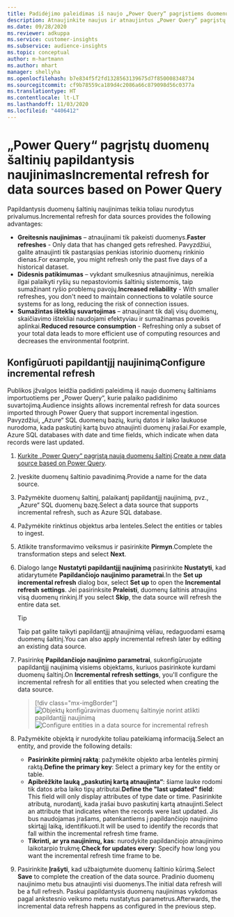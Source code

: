 ```yaml
---
title: Padidėjimo paleidimas iš naujo „Power Query“ pagrįstiems duomenų šaltiniams
description: Atnaujinkite naujus ir atnaujintus „Power Query“ pagrįstų didelių duomenų šaltinių duomenis.
ms.date: 09/28/2020
ms.reviewer: adkuppa
ms.service: customer-insights
ms.subservice: audience-insights
ms.topic: conceptual
author: m-hartmann
ms.author: mhart
manager: shellyha
ms.openlocfilehash: b7e834f5f2fd1328563139675d7f850008348734
ms.sourcegitcommit: cf9b78559ca189d4c2086a66c879098d56c0377a
ms.translationtype: HT
ms.contentlocale: lt-LT
ms.lasthandoff: 11/03/2020
ms.locfileid: "4406412"
---
```

# <a name="incremental-refresh-for-data-sources-based-on-power-query"></a><span data-ttu-id="4cfd0-103">„Power Query“ pagrįstų duomenų šaltinių papildantysis naujinimas</span><span class="sxs-lookup"><span data-stu-id="4cfd0-103">Incremental refresh for data sources based on Power Query</span></span>

<span data-ttu-id="4cfd0-104">Papildantysis duomenų šaltinių naujinimas teikia toliau nurodytus privalumus.</span><span class="sxs-lookup"><span data-stu-id="4cfd0-104">Incremental refresh for data sources provides the following advantages:</span></span>

- <span data-ttu-id="4cfd0-105">**Greitesnis naujinimas** – atnaujinami tik pakeisti duomenys.</span><span class="sxs-lookup"><span data-stu-id="4cfd0-105">**Faster refreshes** - Only data that has changed gets refreshed.</span></span> <span data-ttu-id="4cfd0-106">Pavyzdžiui, galite atnaujinti tik pastarąsias penkias istorinio duomenų rinkinio dienas.</span><span class="sxs-lookup"><span data-stu-id="4cfd0-106">For example, you might refresh only the past five days of a historical dataset.</span></span>
- <span data-ttu-id="4cfd0-107">**Didesnis patikimumas** – vykdant smulkesnius atnaujinimus, nereikia ilgai palaikyti ryšių su nepastoviomis šaltinių sistemomis, taip sumažinant ryšio problemų pavojų.</span><span class="sxs-lookup"><span data-stu-id="4cfd0-107">**Increased reliability** - With smaller refreshes, you don't need to maintain connections to volatile source systems for as long, reducing the risk of connection issues.</span></span>
- <span data-ttu-id="4cfd0-108">**Sumažintas išteklių suvartojimas** – atnaujinant tik dalį visų duomenų, skaičiavimo ištekliai naudojami efektyviau ir sumažinamas poveikis aplinkai.</span><span class="sxs-lookup"><span data-stu-id="4cfd0-108">**Reduced resource consumption** - Refreshing only a subset of your total data leads to more efficient use of computing resources and decreases the environmental footprint.</span></span>

## <a name="configure-incremental-refresh"></a><span data-ttu-id="4cfd0-109">Konfigūruoti papildantįjį naujinimą</span><span class="sxs-lookup"><span data-stu-id="4cfd0-109">Configure incremental refresh</span></span>

<span data-ttu-id="4cfd0-110">Publikos įžvalgos leidžia padidinti paleidimą iš naujo duomenų šaltiniams importuotiems per „Power Query“, kurie palaiko padidinimo suvartojimą.</span><span class="sxs-lookup"><span data-stu-id="4cfd0-110">Audience insights allows incremental refresh for data sources imported through Power Query that support incremental ingestion.</span></span> <span data-ttu-id="4cfd0-111">Pavyzdžiui, „Azure“ SQL duomenų bazių, kurių datos ir laiko laukuose nurodoma, kada paskutinį kartą buvo atnaujinti duomenų įrašai.</span><span class="sxs-lookup"><span data-stu-id="4cfd0-111">For example, Azure SQL databases with date and time fields, which indicate when data records were last updated.</span></span>

1. <span data-ttu-id="4cfd0-112">[Kurkite „Power Query“ pagrįstą naują duomenų šaltinį](connect-power-query.md).</span><span class="sxs-lookup"><span data-stu-id="4cfd0-112">[Create a new data source based on Power Query](connect-power-query.md).</span></span>

1. <span data-ttu-id="4cfd0-113">Įveskite duomenų šaltinio pavadinimą.</span><span class="sxs-lookup"><span data-stu-id="4cfd0-113">Provide a name for the data source.</span></span>

1. <span data-ttu-id="4cfd0-114">Pažymėkite duomenų šaltinį, palaikantį papildantįjį naujinimą, pvz., „Azure“ SQL duomenų bazę.</span><span class="sxs-lookup"><span data-stu-id="4cfd0-114">Select a data source that supports incremental refresh, such as Azure SQL database.</span></span>

1. <span data-ttu-id="4cfd0-115">Pažymėkite rinktinus objektus arba lenteles.</span><span class="sxs-lookup"><span data-stu-id="4cfd0-115">Select the entities or tables to ingest.</span></span>

1. <span data-ttu-id="4cfd0-116">Atlikite transformavimo veiksmus ir pasirinkite **Pirmyn**.</span><span class="sxs-lookup"><span data-stu-id="4cfd0-116">Complete the transformation steps and select **Next**.</span></span>

1. <span data-ttu-id="4cfd0-117">Dialogo lange **Nustatyti papildantįjį naujinimą** pasirinkite **Nustatyti**, kad atidarytumėte **Papildančiojo naujinimo parametrai**.</span><span class="sxs-lookup"><span data-stu-id="4cfd0-117">In the **Set up incremental refresh** dialog box, select **Set up** to open the **Incremental refresh settings**.</span></span> <span data-ttu-id="4cfd0-118">Jei pasirinksite **Praleisti**, duomenų šaltinis atnaujins visą duomenų rinkinį.</span><span class="sxs-lookup"><span data-stu-id="4cfd0-118">If you select **Skip**, the data source will refresh the entire data set.</span></span>
   > [!TIP]
   > <span data-ttu-id="4cfd0-119">Taip pat galite taikyti papildantįjį atnaujinimą vėliau, redaguodami esamą duomenų šaltinį.</span><span class="sxs-lookup"><span data-stu-id="4cfd0-119">You can also apply incremental refresh later by editing an existing data source.</span></span>

1. <span data-ttu-id="4cfd0-120">Pasirinkę **Papildančiojo naujinimo parametrai**, sukonfigūruojate papildantįjį naujinimą visiems objektams, kuriuos pasirinkote kurdami duomenų šaltinį.</span><span class="sxs-lookup"><span data-stu-id="4cfd0-120">On **Incremental refresh settings**, you'll configure the incremental refresh for all entities that you selected when creating the data source.</span></span>

   > [!div class="mx-imgBorder"]
   > <span data-ttu-id="4cfd0-121">![Objektų konfigūravimas duomenų šaltinyje norint atlikti papildantįjį naujinimą](media/incremental-refresh-settings.png "Objektų konfigūravimas duomenų šaltinyje norint atlikti papildantįjį naujinimą")</span><span class="sxs-lookup"><span data-stu-id="4cfd0-121">![Configure entities in a data source for incremental refresh](media/incremental-refresh-settings.png "Configure entities in a data source for incremental refresh")</span></span>

1. <span data-ttu-id="4cfd0-122">Pažymėkite objektą ir nurodykite toliau pateikiamą informaciją.</span><span class="sxs-lookup"><span data-stu-id="4cfd0-122">Select an entity, and provide the following details:</span></span>

   - <span data-ttu-id="4cfd0-123">**Pasirinkite pirminį raktą**: pažymėkite objekto arba lentelės pirminį raktą.</span><span class="sxs-lookup"><span data-stu-id="4cfd0-123">**Define the primary key**: Select a primary key for the entity or table.</span></span>
   - <span data-ttu-id="4cfd0-124">**Apibrėžkite lauką „paskutinį kartą atnaujinta“**: šiame lauke rodomi tik datos arba laiko tipų atributai.</span><span class="sxs-lookup"><span data-stu-id="4cfd0-124">**Define the "last updated" field**: This field will only display attributes of type date or time.</span></span> <span data-ttu-id="4cfd0-125">Pasirinkite atributą, nurodantį, kada įrašai buvo paskutinį kartą atnaujinti.</span><span class="sxs-lookup"><span data-stu-id="4cfd0-125">Select an attribute that indicates when the records were last updated.</span></span> <span data-ttu-id="4cfd0-126">Jis bus naudojamas įrašams, patenkantiems į papildančiojo naujinimo skirtąjį laiką, identifikuoti.</span><span class="sxs-lookup"><span data-stu-id="4cfd0-126">It will be used to identify the records that fall within the incremental refresh time frame.</span></span>
   - <span data-ttu-id="4cfd0-127">**Tikrinti, ar yra naujinimų, kas**: nurodykite papildančiojo atnaujinimo laikotarpio trukmę.</span><span class="sxs-lookup"><span data-stu-id="4cfd0-127">**Check for updates every**: Specify how long you want the incremental refresh time frame to be.</span></span>

1. <span data-ttu-id="4cfd0-128">Pasirinkite **Įrašyti**, kad užbaigtumėte duomenų šaltinio kūrimą.</span><span class="sxs-lookup"><span data-stu-id="4cfd0-128">Select **Save** to complete the creation of the data source.</span></span> <span data-ttu-id="4cfd0-129">Pradinio duomenų naujinimo metu bus atnaujinti visi duomenys.</span><span class="sxs-lookup"><span data-stu-id="4cfd0-129">The initial data refresh will be a full refresh.</span></span> <span data-ttu-id="4cfd0-130">Paskui papildantysis duomenų naujinimas vykdomas pagal ankstesnio veiksmo metu nustatytus parametrus.</span><span class="sxs-lookup"><span data-stu-id="4cfd0-130">Afterwards, the incremental data refresh happens as configured in the previous step.</span></span>
